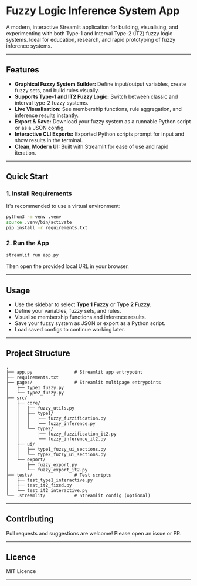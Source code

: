 # Fuzzy Logic Inference System App

A modern, interactive Streamlit application for building, visualising, and experimenting with both Type-1 and Interval Type-2 (IT2) fuzzy logic systems. Ideal for education, research, and rapid prototyping of fuzzy inference systems.

---

## Features

- **Graphical Fuzzy System Builder:** Define input/output variables, create fuzzy sets, and build rules visually.
- **Supports Type-1 and IT2 Fuzzy Logic:** Switch between classic and interval type-2 fuzzy systems.
- **Live Visualisation:** See membership functions, rule aggregation, and inference results instantly.
- **Export & Save:** Download your fuzzy system as a runnable Python script or as a JSON config.
- **Interactive CLI Exports:** Exported Python scripts prompt for input and show results in the terminal.
- **Clean, Modern UI:** Built with Streamlit for ease of use and rapid iteration.

---

## Quick Start

### 1. Install Requirements

It's recommended to use a virtual environment:

```bash
python3 -m venv .venv
source .venv/bin/activate
pip install -r requirements.txt
```

### 2. Run the App

```bash
streamlit run app.py
```

Then open the provided local URL in your browser.

---

## Usage

- Use the sidebar to select **Type 1 Fuzzy** or **Type 2 Fuzzy**.
- Define your variables, fuzzy sets, and rules.
- Visualise membership functions and inference results.
- Save your fuzzy system as JSON or export as a Python script.
- Load saved configs to continue working later.

---

## Project Structure

```
.
├── app.py                # Streamlit app entrypoint
├── requirements.txt
├── pages/                # Streamlit multipage entrypoints
│   ├── type1_fuzzy.py
│   └── type2_fuzzy.py
├── src/
│   ├── core/
│   │   ├── fuzzy_utils.py
│   │   ├── type1/
│   │   │   ├── fuzzy_fuzzification.py
│   │   │   └── fuzzy_inference.py
│   │   └── type2/
│   │       ├── fuzzy_fuzzification_it2.py
│   │       └── fuzzy_inference_it2.py
│   ├── ui/
│   │   ├── type1_fuzzy_ui_sections.py
│   │   └── type2_fuzzy_ui_sections.py
│   └── export/
│       ├── fuzzy_export.py
│       └── fuzzy_export_it2.py
├── tests/                # Test scripts
│   ├── test_type1_interactive.py
│   ├── test_it2_fixed.py
│   └── test_it2_interactive.py
└── .streamlit/           # Streamlit config (optional)
```

---

## Contributing

Pull requests and suggestions are welcome! Please open an issue or PR.

---

## Licence

MIT Licence

---


